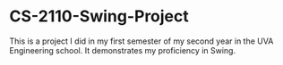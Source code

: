 # CS-2110-Swing-Project
This is a project I did in my first semester of my second year in the UVA Engineering school. It demonstrates my proficiency in Swing.
